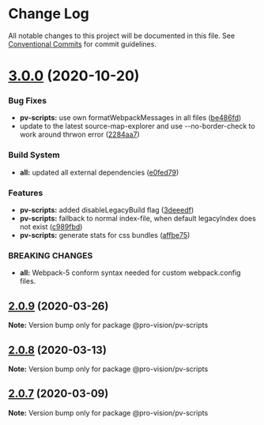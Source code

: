 # Change Log

All notable changes to this project will be documented in this file.
See [Conventional Commits](https://conventionalcommits.org) for commit guidelines.

# [3.0.0](https://github.com/pro-vision/fe-tools/compare/@pro-vision/pv-scripts@2.0.9...@pro-vision/pv-scripts@3.0.0) (2020-10-20)


### Bug Fixes

* **pv-scripts:** use own formatWebpackMessages in all files ([be486fd](https://github.com/pro-vision/fe-tools/commit/be486fda6582cb2156fd49fcdf44c62b083c7701))
* update to the latest source-map-explorer and use --no-border-check to work around thrwon error ([2284aa7](https://github.com/pro-vision/fe-tools/commit/2284aa78929b147257747f77e9232e0867be515a))


### Build System

* **all:** updated all external dependencies ([e0fed79](https://github.com/pro-vision/fe-tools/commit/e0fed79e5173f13733acf81be2874c85fc457900))


### Features

* **pv-scripts:** added disableLegacyBuild flag ([3deeedf](https://github.com/pro-vision/fe-tools/commit/3deeedfec48037da2a80a32a5062c374c389caae))
* **pv-scripts:** fallback to normal index-file, when default legacyIndex does not exist ([c989fbd](https://github.com/pro-vision/fe-tools/commit/c989fbde4705b2bffd49a5ec93f679080437263a))
* **pv-scripts:** generate stats for css bundles ([affbe75](https://github.com/pro-vision/fe-tools/commit/affbe75484ae8deda9590e3ad449b5d652530aba))


### BREAKING CHANGES

* **all:** Webpack-5 conform syntax needed for custom webpack.config files.





## [2.0.9](https://github.com/pro-vision/fe-tools/compare/@pro-vision/pv-scripts@2.0.8...@pro-vision/pv-scripts@2.0.9) (2020-03-26)

**Note:** Version bump only for package @pro-vision/pv-scripts





## [2.0.8](https://github.com/pro-vision/fe-tools/compare/@pro-vision/pv-scripts@2.0.7...@pro-vision/pv-scripts@2.0.8) (2020-03-13)

**Note:** Version bump only for package @pro-vision/pv-scripts





## [2.0.7](https://github.com/pro-vision/fe-tools/compare/@pro-vision/pv-scripts@2.0.6...@pro-vision/pv-scripts@2.0.7) (2020-03-09)

**Note:** Version bump only for package @pro-vision/pv-scripts
